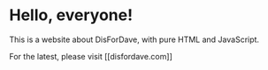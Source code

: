 # Hello, everyone!

This is a website about DisForDave, with pure HTML and JavaScript.

For the latest, please visit [[disfordave.com]]